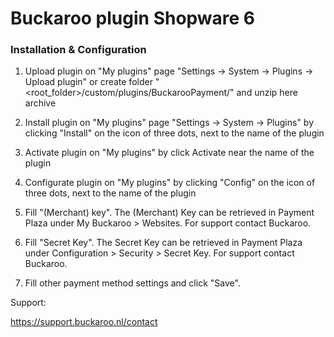 # Buckaroo plugin Shopware 6

### Installation & Configuration 

1) Upload plugin on "My plugins" page "Settings -> System -> Plugins -> Upload plugin"
or
create folder "<root_folder>/custom/plugins/BuckarooPayment/" and unzip here archive

2) Install plugin on "My plugins" page "Settings -> System -> Plugins" by clicking "Install" on the icon of three dots, next to the name of the plugin

3) Activate plugin on "My plugins" by click Activate near the name of the plugin

4) Configurate plugin on "My plugins" by clicking "Config" on the icon of three dots, next to the name of the plugin

5) Fill "(Merchant) key". The (Merchant) Key can be retrieved in Payment Plaza under My Buckaroo > Websites. For support contact Buckaroo.

6) Fill "Secret Key". The Secret Key can be retrieved in Payment Plaza under Configuration > Security > Secret Key. For support contact Buckaroo.

7) Fill other payment method settings and click "Save".



Support:

https://support.buckaroo.nl/contact